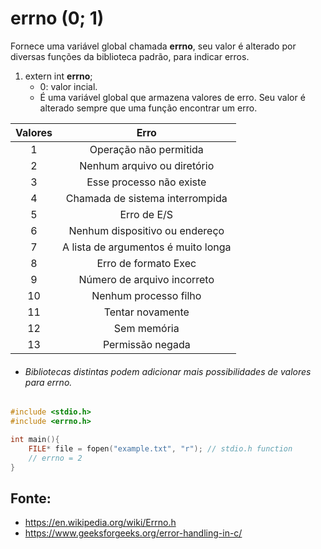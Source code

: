 # errno (0; 1)
Fornece uma variável global chamada **errno**, seu valor é alterado por diversas funções da biblioteca padrão, para indicar erros.

1. extern int **errno**;
	* 0: valor incial.
	* É uma variável global que armazena valores de erro. Seu valor é alterado sempre que uma função encontrar um erro.
	
| Valores | Erro								  |
| :-:     | :-:       							  |
| 1       | Operação não permitida        		  |
| 2       | Nenhum arquivo ou diretório        	  |
| 3       | Esse processo não existe        	  |
| 4       | Chamada de sistema interrompida       |
| 5       | Erro de E/S        					  |
| 6       | Nenhum dispositivo ou endereço        |
| 7       | A lista de argumentos é muito longa   |
| 8       | Erro de formato Exec        		  |
| 9       | Número de arquivo incorreto           |
| 10      | Nenhum processo filho        		  |
| 11      | Tentar novamente        			  |
| 12      | Sem memória        					  |
| 13      | Permissão negada        			  |

* ###### Bibliotecas distintas podem adicionar mais possibilidades de valores para *errno*.

``` c
#include <stdio.h>
#include <errno.h>

int main(){
	FILE* file = fopen("example.txt", "r"); // stdio.h function
	// errno = 2
}

```

## Fonte:
* https://en.wikipedia.org/wiki/Errno.h
* https://www.geeksforgeeks.org/error-handling-in-c/